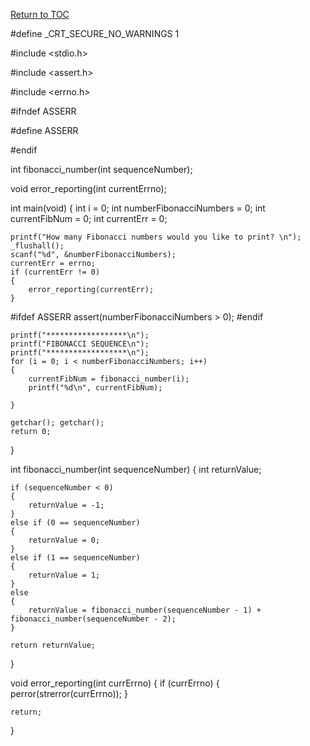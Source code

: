 <a href="https://github.com/CyberTrainingUSAF/05-C-Programming/blob/master/00-Table-of-Contents.md" rel="Return to TOC"> Return to TOC </a>

#define _CRT_SECURE_NO_WARNINGS 1

#include <stdio.h>

#include <assert.h>

#include <errno.h>

#ifndef ASSERR

#define ASSERR

#endif

int fibonacci_number(int sequenceNumber);

void error_reporting(int currentErrno);

int main(void)
{
	int i = 0;
	int numberFibonacciNumbers = 0;
	int currentFibNum = 0;
	int currentErr = 0;

	printf("How many Fibonacci numbers would you like to print? \n");
	_flushall();
	scanf("%d", &numberFibonacciNumbers);
	currentErr = errno; 
	if (currentErr != 0)
	{
		error_reporting(currentErr);
	}
#ifdef ASSERR
	assert(numberFibonacciNumbers > 0);
#endif

	printf("******************\n");
	printf("FIBONACCI SEQUENCE\n");
	printf("******************\n");
	for (i = 0; i < numberFibonacciNumbers; i++)
	{
		currentFibNum = fibonacci_number(i);
		printf("%d\n", currentFibNum);

	}

	getchar(); getchar();
	return 0;
}

int fibonacci_number(int sequenceNumber)
{
	int returnValue;

	if (sequenceNumber < 0)
	{
		returnValue = -1;
	}
	else if (0 == sequenceNumber)
	{
		returnValue = 0;
	}
	else if (1 == sequenceNumber)
	{
		returnValue = 1;
	}
	else
	{
		returnValue = fibonacci_number(sequenceNumber - 1) + fibonacci_number(sequenceNumber - 2);
	}

	return returnValue;
}

void error_reporting(int currErrno)
{
	if (currErrno)
	{
		perror(strerror(currErrno));
	}

	return;
}
